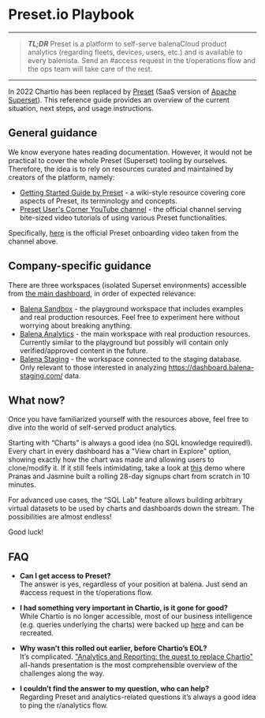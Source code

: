 # Preset.io Playbook

---
> **_TL;DR_** Preset is a platform to self-serve balenaCloud product analytics (regarding fleets, devices, users, etc.) and is available to every balenista.
Send an #access request in the t/operations flow and the ops team will take care of the rest.
---

In 2022 Chartio has been replaced by [Preset](https://preset.io/) (SaaS version of [Apache Superset](https://superset.apache.org/)). This reference guide provides an overview of the current situation, next steps, and usage instructions.

## General guidance

We know everyone hates reading documentation. However, it would not be practical to cover the whole Preset (Superset) tooling by ourselves. Therefore, the idea is to rely on resources curated and maintained by creators of the platform, namely:
- [Getting Started Guide by Preset](https://docs.preset.io/docs/welcome-to-preset) - a wiki-style resource covering core aspects of Preset, its terminology and concepts.
- [Preset User's Corner YouTube channel](https://www.youtube.com/channel/UCzg8opP7sG8n0Mi0e8yeqAg) - the official channel serving bite-sized video tutorials of using various Preset functionalities.

Specifically, [here](https://youtu.be/hvp4NMgifqY) is the official Preset onboarding video taken from the channel above.

## Company-specific guidance

There are three workspaces (isolated Superset environments) accessible from [the main dashboard](https://manage.app.preset.io/app), in order of expected relevance:
- [Balena Sandbox](https://868c5593.us2a.app.preset.io/) - the playground workspace that includes examples and real production resources. Feel free to experiment here without worrying about breaking anything.
- [Balena Analytics](https://373617ab.us2a.app.preset.io/) - the main workspace with real production resources. Currently similar to the playground but possibly will contain only verified/approved content in the future.
- [Balena Staging](https://d0671a1a.us2a.app.preset.io/) - the workspace connected to the staging database. Only relevant to those interested in analyzing https://dashboard.balena-staging.com/ data.

## What now?

Once you have familiarized yourself with the resources above, feel free to dive into the world of self-served product analytics.

Starting with “Charts” is always a good idea (no SQL knowledge required!). Every chart in every dashboard has a "View chart in Explore" option, showing exactly how the chart was made and allowing users to clone/modify it.
If it still feels intimidating, take a look at [this](https://drive.google.com/file/d/1t7Tl_kQzRyvt7WR9rZXHMCgnci95YS6c) demo where Pranas and Jasmine built a rolling 28-day signups chart from scratch in 10 minutes.

For advanced use cases, the “SQL Lab” feature allows building arbitrary virtual datasets to be used by charts and dashboards down the stream. The possibilities are almost endless!

Good luck!

## FAQ

- **Can I get access to Preset?**  
The answer is yes, regardless of your position at balena. Just send an #access request in the t/operations flow.

- **I had something very important in Chartio, is it gone for good?**  
While Chartio is no longer accessible, most of our business intelligence (e.g. queries underlying the charts) were backed up [here](https://github.com/balena-io/analytics-pipeline/tree/master/chartio/backup) and can be recreated.

- **Why wasn’t this rolled out earlier, before Chartio’s EOL?**  
It’s complicated. ["Analytics and Reporting: the quest to replace Chartio"](https://github.com/balena-io/balena-io/wiki/All-hands-presentations#fri-january-28--2022-analytics-and-reporting-the-quest-to-replace-chartio) all-hands presentation is the most comprehensible overview of the challenges along the way.

- **I couldn’t find the answer to my question, who can help?**  
Regarding Preset and analytics-related questions it’s always a good idea to ping the r/analytics flow.